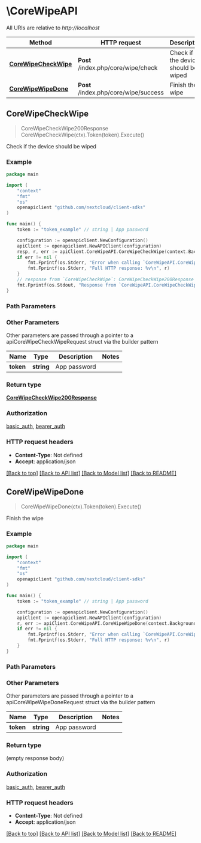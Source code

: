 # \CoreWipeAPI

All URIs are relative to *http://localhost*

Method | HTTP request | Description
------------- | ------------- | -------------
[**CoreWipeCheckWipe**](CoreWipeAPI.md#CoreWipeCheckWipe) | **Post** /index.php/core/wipe/check | Check if the device should be wiped
[**CoreWipeWipeDone**](CoreWipeAPI.md#CoreWipeWipeDone) | **Post** /index.php/core/wipe/success | Finish the wipe



## CoreWipeCheckWipe

> CoreWipeCheckWipe200Response CoreWipeCheckWipe(ctx).Token(token).Execute()

Check if the device should be wiped

### Example

```go
package main

import (
    "context"
    "fmt"
    "os"
    openapiclient "github.com/nextcloud/client-sdks"
)

func main() {
    token := "token_example" // string | App password

    configuration := openapiclient.NewConfiguration()
    apiClient := openapiclient.NewAPIClient(configuration)
    resp, r, err := apiClient.CoreWipeAPI.CoreWipeCheckWipe(context.Background()).Token(token).Execute()
    if err != nil {
        fmt.Fprintf(os.Stderr, "Error when calling `CoreWipeAPI.CoreWipeCheckWipe``: %v\n", err)
        fmt.Fprintf(os.Stderr, "Full HTTP response: %v\n", r)
    }
    // response from `CoreWipeCheckWipe`: CoreWipeCheckWipe200Response
    fmt.Fprintf(os.Stdout, "Response from `CoreWipeAPI.CoreWipeCheckWipe`: %v\n", resp)
}
```

### Path Parameters



### Other Parameters

Other parameters are passed through a pointer to a apiCoreWipeCheckWipeRequest struct via the builder pattern


Name | Type | Description  | Notes
------------- | ------------- | ------------- | -------------
 **token** | **string** | App password | 

### Return type

[**CoreWipeCheckWipe200Response**](CoreWipeCheckWipe200Response.md)

### Authorization

[basic_auth](../README.md#basic_auth), [bearer_auth](../README.md#bearer_auth)

### HTTP request headers

- **Content-Type**: Not defined
- **Accept**: application/json

[[Back to top]](#) [[Back to API list]](../README.md#documentation-for-api-endpoints)
[[Back to Model list]](../README.md#documentation-for-models)
[[Back to README]](../README.md)


## CoreWipeWipeDone

> CoreWipeWipeDone(ctx).Token(token).Execute()

Finish the wipe

### Example

```go
package main

import (
    "context"
    "fmt"
    "os"
    openapiclient "github.com/nextcloud/client-sdks"
)

func main() {
    token := "token_example" // string | App password

    configuration := openapiclient.NewConfiguration()
    apiClient := openapiclient.NewAPIClient(configuration)
    r, err := apiClient.CoreWipeAPI.CoreWipeWipeDone(context.Background()).Token(token).Execute()
    if err != nil {
        fmt.Fprintf(os.Stderr, "Error when calling `CoreWipeAPI.CoreWipeWipeDone``: %v\n", err)
        fmt.Fprintf(os.Stderr, "Full HTTP response: %v\n", r)
    }
}
```

### Path Parameters



### Other Parameters

Other parameters are passed through a pointer to a apiCoreWipeWipeDoneRequest struct via the builder pattern


Name | Type | Description  | Notes
------------- | ------------- | ------------- | -------------
 **token** | **string** | App password | 

### Return type

 (empty response body)

### Authorization

[basic_auth](../README.md#basic_auth), [bearer_auth](../README.md#bearer_auth)

### HTTP request headers

- **Content-Type**: Not defined
- **Accept**: application/json

[[Back to top]](#) [[Back to API list]](../README.md#documentation-for-api-endpoints)
[[Back to Model list]](../README.md#documentation-for-models)
[[Back to README]](../README.md)

